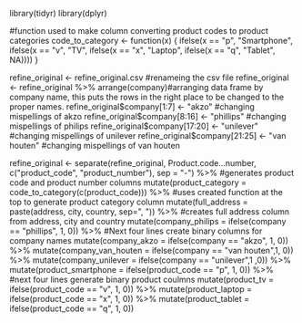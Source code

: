 library(tidyr)
library(dplyr)



#function used to make column converting product codes to product categories
code_to_category <- function(x) {
  ifelse(x == "p", "Smartphone",
  ifelse(x == "v", "TV",
  ifelse(x == "x", "Laptop",
  ifelse(x == "q", "Tablet", NA))))
}

refine_original <- refine_original.csv #renameing the csv file
refine_original <- refine_original %>% 
  arrange(company)#arranging data frame by company name, this puts the rows in the right place to be changed to the proper names.
refine_original$company[1:7] <- "akzo" #changing mispellings of akzo 
refine_original$company[8:16] <- "phillips" #changing mispellings of philips
refine_original$company[17:20] <- "unilever" #changing mispellings of unilever
refine_original$company[21:25] <- "van houten" #changing mispellings of van houten

refine_original <- separate(refine_original, Product.code...number, c("product_code", "product_number"), sep = "-") %>% #generates product code and product number columns
  mutate(product_category = code_to_category(c(product_code))) %>% #uses created function at the top to generate product category column
  mutate(full_address = paste(address, city, country, sep=", ")) %>% #creates full address column from address, city and country
  mutate(company_philips = ifelse(company == "phillips", 1, 0)) %>% #Next four lines create binary columns for company names
  mutate(company_akzo = ifelse(company == "akzo", 1, 0)) %>% 
  mutate(company_van_houten = ifelse(company == "van houten",1, 0)) %>% 
  mutate(company_unilever = ifelse(company == "unilever",1 ,0)) %>% 
  mutate(product_smartphone = ifelse(product_code == "p", 1, 0)) %>% #next four lines generate binary product coulmns
  mutate(product_tv = ifelse(product_code == "v", 1, 0)) %>% 
  mutate(product_laptop = ifelse(product_code == "x", 1, 0)) %>% 
  mutate(product_tablet = ifelse(product_code == "q", 1, 0))

